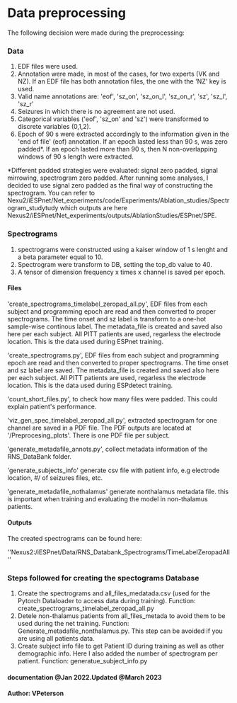 # Data preprocessing

The following decision were made during the preprocessing:
### Data
1. EDF files were used.
2. Annotation were made, in most of the cases, for two experts (VK and NZ). If an EDF file has both annotation files, the one with the 'NZ' key is used. 
3. Valid name annotations are:
'eof', 'sz_on',  'sz_on_l', 'sz_on_r', 'sz', 'sz_l', 'sz_r'
4. Seizures in which there is no agreement are not used. 
5. Categorical variables ('eof', 'sz_on' and 'sz') were transformed to discrete variables (0,1,2).
6. Epoch of 90 s were extracted accordingly to the information given in the 'end of file' (eof) annotation. If an epoch lasted less than 90 s, was zero padded*. If an epoch lasted more than 90 s, then N non-overlapping windows of 90 s length were extracted. 

*Different padded strategies were evaluated: signal zero padded, signal mirrowing, spectrogram zero padded. After running some analyses, I decided to use signal zero padded as the final way of constructing the spectrogram. You can refer to Nexu2/iESPnet/Net_experiments/code/Experiments/Ablation_studies/Spectrogram_studytudy which outputs are here 
Nexus2/iESPnet/Net_experiments/outputs/AblationStudies/ESPnet/SPE.


### Spectrograms
1. spectrograms were constructed using a kaiser window of 1 s lenght and a beta parameter equal to 10. 
2. Spectrogram were transform to DB, setting the top_db value to 40.
3. A tensor of dimension frequency x times x channel is saved per epoch.


#### Files
'create_spectrograms_timelabel_zeropad_all.py', EDF files from each subject and programming epoch are read and then converted to proper spectrograms. The time onset and sz label is transform to a one-hot sample-wise continous label. The metadata_file is created and saved also here per each subject. All PITT patients are used, regarless the electrode location. This is the data used during ESPnet training.

'create_spectrograms.py', EDF files from each subject and programming epoch are read and then converted to proper spectrograms. The time onset and sz label are saved. The metadata_file is created and saved also here per each subject. All PITT patients are used, regarless the electrode location. This is the data used during ESPdetect training.

'count_short_files.py', to check how many files were padded. This could explain patient's performance.

'viz_gen_spec_timelabel_zeropad_all.py', extracted spectrogram for one channel are saved in a PDF file. The PDF outputs are located at '/Preprocesing_plots'. There is one PDF file per subject. 

'generate_metadafile_annots.py', collect metadata information of the RNS_DataBank folder. 

'generate_subjects_info' generate csv file with patient info, e.g electrode location, #/ of seizures files, etc.

'generate_metadafile_nothalamus' generate nonthalamus metadata file. this is important when training and evaluating the model in non-thalamus patients.

#### Outputs
The created spectrograms can be found here:

''Nexus2:/iESPnet/Data/RNS_Databank_Spectrograms/TimeLabelZeropadAll''

### Steps followed for creating the spectograms Database

1. Create the spectrograms and all_files_medatada.csv (used for the Pytorch Dataloader to access data during training). Function: create_spectrograms_timelabel_zeropad_all.py
2. Detele non-thalamus patients from all_files_metada to avoid them to be used during the net training. Function: Generate_metadafile_nonthalamus.py. This step can be avoided if you are using all patients data. 
3. Create subject info file to get Patient ID during training as well as other demographic info. Here I also added the number of spectrogram per patient. Function: generatue_subject_info.py

 
#### documentation @Jan 2022.Updated @March 2023
#### Author: VPeterson


